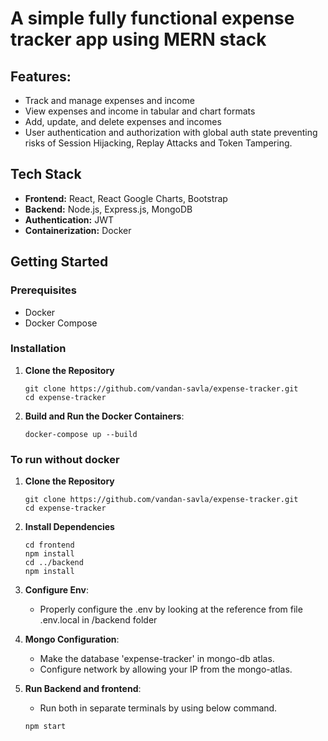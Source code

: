 # A simple fully functional expense tracker app using MERN stack

## Features:
- Track and manage expenses and income
- View expenses and income in tabular and chart formats
- Add, update, and delete expenses and incomes
- User authentication and authorization with global auth state preventing risks of Session Hijacking, Replay Attacks and Token Tampering.

## Tech Stack

- **Frontend:** React, React Google Charts, Bootstrap
- **Backend:** Node.js, Express.js, MongoDB
- **Authentication:** JWT
- **Containerization:** Docker

## Getting Started

  ### Prerequisites
  
  - Docker
  - Docker Compose
  
  ### Installation
  
  1. **Clone the Repository**
  
     ```
     git clone https://github.com/vandan-savla/expense-tracker.git
     cd expense-tracker
     ```
  2. **Build and Run the Docker Containers**:
     
       ```
      docker-compose up --build
       ```
  ### To run without docker
  1. **Clone the Repository**
  
     ```
     git clone https://github.com/vandan-savla/expense-tracker.git
     cd expense-tracker
     ```
  2. **Install Dependencies**
     
     ```
     cd frontend
     npm install
     cd ../backend
     npm install
     
     ```
  3. **Configure Env**:
     - Properly configure the .env by looking at the reference from file .env.local in /backend folder
       
  4. **Mongo Configuration**:
     
     - Make the database 'expense-tracker' in mongo-db atlas.
     - Configure network by allowing your IP from the mongo-atlas.
       
  5. **Run Backend and frontend**:
     - Run both in separate terminals by using below command.
     ```
     npm start
     ```

